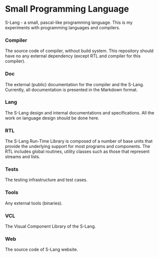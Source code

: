 # Small Programming Language

S-Lang - a small, pascal-like programming language. This is my experiments with programming languages and compilers.

### Compiler
The source code of compiler, without build system. This repository should have no any external dependency (except RTL and compiler for this compiler).

### Doc
The external (public) documentation for the compiler and the S-Lang. Currently, all documentation is presented in the Markdown format.

### Lang
The S-Lang design and internal documentations and specifications. All the work on language design should be done here.

### RTL
The S-Lang Run-Time Library is composed of a number of base units that provide the underlying support for most programs and components. The RTL includes global routines, utility classes such as those that represent streams and lists.

### Tests
The testing infrastructure and test cases.

### Tools
Any external tools (binaries).

### VCL
The Visual Component Library of the S-Lang.

### Web
The source code of S-Lang website.
